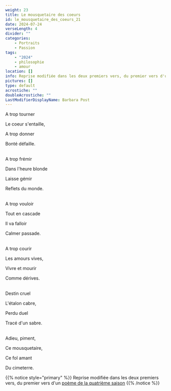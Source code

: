 ```yaml
---
weight: 23
title: Le mousquetaire des coeurs
id: le_mousquetaire_des_coeurs_21
date: 2024-07-24
verseLength: 4
divider: ""
categories:
    - Portraits
    - Passion
tags:
    - "2024"
    - philosophie
    - amour
location: []
info: Reprise modifiée dans les deux premiers vers, du premier vers d'un [poème de la quatrième saison](../4_quatrieme_saison/a_trop_tourner)
pictures: []
type: default
acrostiche: ""
doubleAcrostiche: ""
LastModifierDisplayName: Barbara Post
---
```

A trop tourner

Le coeur s'entaille,

A trop donner

Bonté défaille.

 \
A trop frémir

Dans l'heure blonde

Laisse gémir

Reflets du monde.

 \
A trop vouloir

Tout en cascade

Il va falloir

Calmer passade.

 \
A trop courir

Les amours vives,

Vivre et mourir

Comme dérives.

 \
Destin cruel

L'étalon cabre,

Perdu duel

Tracé d'un sabre.

 \
Adieu, piment,

Ce mousquetaire,

Ce fol amant

Du cimeterre.


<!-- FM:Snippet:Start data:{"id":"_simpleNotice","fields":[{"name":"content","value":"Reprise modifiée dans les deux premiers vers, du premier vers d'un [poème de la quatrième saison](../4_quatrieme_saison/a_trop_tourner)"}]} -->
{{% notice style="primary" %}}
Reprise modifiée dans les deux premiers vers, du premier vers d'un [poème de la quatrième saison](../4_quatrieme_saison/a_trop_tourner)
{{% /notice %}}
<!-- FM:Snippet:End -->